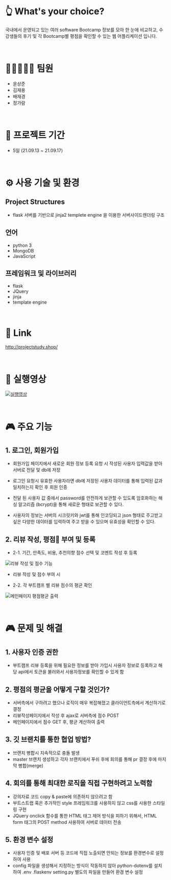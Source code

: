 # 👆 What's your choice?

<!-- ![ScreenShot](./static/image/thumbnail.png) -->

국내에서 운영되고 있는 여러 software Bootcamp 정보를 모아 한 눈에 비교하고, 수강생들의 후기 및 각 Bootcamp별 평점을 확인할 수 있는 웹 어플리케이션 입니다.

<br>

# 👨🏻‍🤝‍👨🏻 팀원

-   윤상준
-   김재용
-   배재경
-   정가람

<br>

# 📅 프로젝트 기간

-   5일 (21.09.13 ~ 21.09.17)

<br>

# ⚙️ 사용 기술 및 환경

## Project Structures

-   flask 서버를 기반으로 jinja2 templete engine 을 이용한 서버사이드렌더링 구조

## 언어

-   python 3
-   MongoDB
-   JavaScript

## 프레임워크 및 라이브러리

-   flask
-   JQuery
-   jinja
-   template engine

<br>

# 🔎 Link

http://projectstudy.shop/

<br>

# 🎥 실행영상

[![실행영상](https://img.youtube.com/vi/sMpx9DWWalk/0.jpg)](https://www.youtube.com/watch?v=sMpx9DWWalk)

<br>

# 🎮 주요 기능

## 1. 로그인, 회원가입

-   회원가입 페이지에서 새로운 회원 정보 등록 요청 시 작성된 사용자 입력값을 받아 서버로 전달 및 db에 저장

-   로그인 요청시 유효한 사용자라면 db에 저장된 사용자 데이터를 통해 입력된 값과 일치하는지 확인 후 회원 인증

-   전달 된 사용자 값 중에서 password를 안전하게 보관할 수 있도록 암호화하는 해싱 알고리즘 (bcrypt)을 통해 새로운 형태로 보관할 수 있다.

-   사용자의 정보는 서버의 시크릿키와 jwt를 통해 인코딩되고 json 형태로 주고받고 싶은 다양한 데이터를 입력하여 주고 받을 수 있으며 유효성을 확인할 수 있다.

## 2. 리뷰 작성, 평점💯 부여 및 등록

-   2-1. 기간, 만족도, 비용, 추천의향 점수 선택 및 코멘트 작성 후 등록

![리뷰 작성 및 점수 기능](./static/image/review_comment.gif)

-   리뷰 작성 및 점수 부여 시

-   2-2. 각 부트캠프 별 리뷰 점수의 평균 확인

![메인페이지 평점평균 출력](./static/image/avg_score.png)

<br>

# 🎮 문제 및 해결

## 1. 사용자 인증 권한

-   부트캠프 리뷰 등록을 위해 필요한 정보를 받아 가입시 사용자 정보로 등록하고 해당 api에서 토큰을 불러와서 사용자정보를 확인할 수 있게 함

## 2. 평점의 평균을 어떻게 구할 것인가?

-   서버측에서 구하려고 했으나 로직이 매우 복잡해졌고 클라이언트측에서 계산하기로 결정
-   리뷰작성페이지에서 작성 후 ajax로 서버측에 점수 POST
-   메인페이지에서 점수 GET 후, 평균 계산하여 출력

## 3. 깃 브랜치를 통한 협업 방법?

-   브랜치 병합시 지속적으로 충돌 발생
-   master 브랜치 생성하고 각자 브랜치에서 푸쉬 후에 회의를 통해 pr 결정 후에 마지막 병합(merge)

## 4. 회의를 통해 최대한 로직을 직접 구현하려고 노력함

-   강의자료 코드 copy & paste에 의존하지 않으려고 함
-   부트스트랩 혹은 추가적인 style 프레임워크를 사용하지 않고 css를 사용한 스타일링 구현
-   JQuery onclick 함수를 통한 HTML 태그 제어 방식을 피하기 위해서, HTML form 태그의 POST method 사용하여 서버로 데이터 전송

## 5. 환경 변수 설정

-   사용자 인증 및 배포 서버 등 코드에 직접 노출되면 안되는 정보를 환경변수로 설정하여 사용
-   config 파일을 생성해서 지정하는 방식이 작동하지 않아 python-dotenv를 설치하여 .env .flaskenv setting.py 별도의 파일을 만들어 환경 변수 설정
